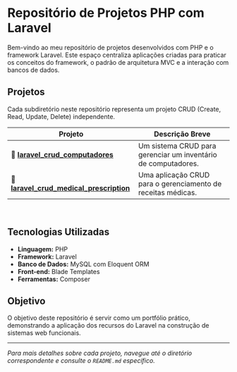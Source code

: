 # Repositório de Projetos PHP com Laravel

Bem-vindo ao meu repositório de projetos desenvolvidos com PHP e o framework Laravel. Este espaço centraliza aplicações criadas para praticar os conceitos do framework, o padrão de arquitetura MVC e a interação com bancos de dados.

## Projetos

Cada subdiretório neste repositório representa um projeto CRUD (Create, Read, Update, Delete) independente.

| Projeto                                                                          | Descrição Breve                                               |
| -------------------------------------------------------------------------------- | ------------------------------------------------------------- |
| 📁 [**laravel_crud_computadores**](./laravel_crud_computadores/)                 | Um sistema CRUD para gerenciar um inventário de computadores. |
| 📁 [**laravel_crud_medical_prescription**](./laravel_crud_medical_prescription/) | Uma aplicação CRUD para o gerenciamento de receitas médicas.  |

<br>

## Tecnologias Utilizadas

- **Linguagem:** PHP
- **Framework:** Laravel
- **Banco de Dados:** MySQL com Eloquent ORM
- **Front-end:** Blade Templates
- **Ferramentas:** Composer

## Objetivo

O objetivo deste repositório é servir como um portfólio prático, demonstrando a aplicação dos recursos do Laravel na construção de sistemas web funcionais.

---

_Para mais detalhes sobre cada projeto, navegue até o diretório correspondente e consulte o `README.md` específico._
